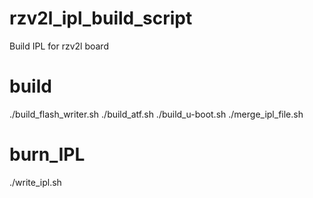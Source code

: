 # rzv2l_ipl_build_script
Build IPL for rzv2l board

# build
./build_flash_writer.sh
./build_atf.sh
./build_u-boot.sh
./merge_ipl_file.sh

# burn_IPL
./write_ipl.sh
